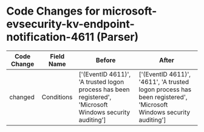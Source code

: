 # Code Changes for microsoft-evsecurity-kv-endpoint-notification-4611 (Parser)

| Code Change | Field Name | Before | After |
|-------------|------------|--------|-------|
| changed | Conditions | ['(EventID 4611)', 'A trusted logon process has been registered', 'Microsoft Windows security auditing'] | ['(EventID 4611)', '4611', 'A trusted logon process has been registered', 'Microsoft Windows security auditing'] |